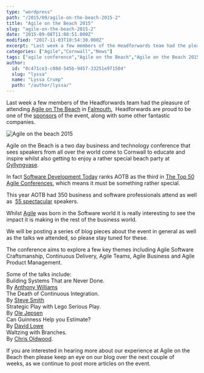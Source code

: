 ```yaml
---
type: "wordpress"
path: "/2015/09/agile-on-the-beach-2015-2"
title: "Agile on the Beach 2015"
slug: "agile-on-the-beach-2015-2"
date: "2015-09-08T11:08:51.000Z"
modified: "2017-11-03T10:54:30.000Z"
excerpt: "Last week a few members of the Headforwards team had the pleasure of attending Agile on The Beach in Falmouth.  Headforwards are proud to be one of the sponsors of the event, along with some other fantastic companies. Agile on the Beach is a two day business and technology conference that sees speakers from all over \[…\]"
categories: ["Agile","Cornwall","News"]
tags: ["agile conference","Agile on the Beach","Agile on the Beach 2015","AOTB","best agile conferences","falmouth","Headforwards","lyssa-fee crump","software development","software development today","top agile conferences 2014"]
author:
  id: "0c471ce3-c08d-545b-9457-33251e971504"
  slug: "lyssa"
  name: "Lyssa Crump"
  path: "/author/lyssa/"
---
```

Last week a few members of the Headforwards team had the pleasure of attending [Agile on The Beach](http://agileonthebeach.com/) in [Falmouth.](http://www.falmouth.ac.uk/)  Headforwards are proud to be one of the [sponsors](http://agileonthebeach.com/2015-sponsors/) of the event, along with some other fantastic companies.

![Agile on the beach 2015](/wp-content/uploads/2015/06/AOTB-logo-design-300x169.jpg)

Agile on the Beach is a two day business and technology conference that sees speakers from all over the world come to Cornwall to educate and inspire whilst also getting to enjoy a rather special beach party at [Gyllyngvase](http://www.gyllybeach.com/).

In fact [Software Development Today](http://softwaredevelopmenttoday.com/) ranks AOTB as the third in [The Top 50 Agile Conferences](http://softwaredevelopmenttoday.com/2015/01/the-top-50-agile-conferences-including-lean-kanba-scrum/), which means it must be something rather special.

This year AOTB had 350 business and software professionals attend as well as  [55 spectacular](http://www.headforwards.com/2015/07/agile-on-the-beach-2015/) speakers.

Whilst [Agile](http://www.headforwards.com/2015/06/what-is-agile/) was born in the Software world it is really interesting to see the impact it is making in the rest of the business world.

We will be posting a series of blog pieces about the event in general as well as the talks we attended, so please stay tuned for these.

The conference aims to explore a few key themes including Agile Software Craftsmanship, Continuous Delivery, Agile Teams, Agile Business and Agile Product Management.

Some of the talks include:  
Building Systems That are Never Done.  
By [Anthony Williams](https://twitter.com/a_williams)  
The Death of Continuous Integration.  
By [Steve Smith](https://twitter.com/AgileSteveSmith)  
Strategic Play with Lego Serious Play.  
By [Ole Jepsen](https://twitter.com/olejepsen)  
Can Guinness Help you Estimate?  
By [David Lowe](https://twitter.com/bigpinots)  
Waltzing with Branches.  
By [Chris Oldwood](https://twitter.com/chrisoldwood).

If you are interested in hearing more about our experience at Agile on the Beach then please keep an eye on our blog over the next couple of weeks, as we continue to post more articles on the event.